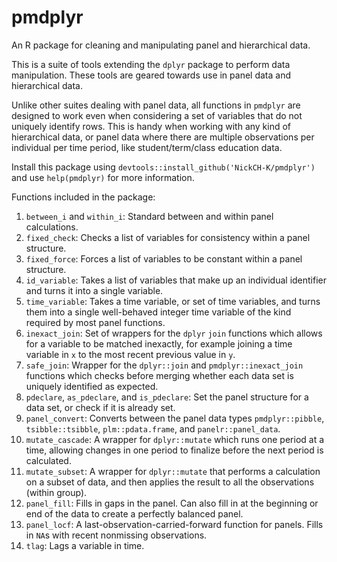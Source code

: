 # pmdplyr
An R package for cleaning and manipulating panel and hierarchical data.

This is a suite of tools extending the `dplyr` package to perform data manipulation. These tools are geared towards use in panel data and hierarchical data.

Unlike other suites dealing with panel data, all functions in `pmdplyr` are designed to work even when considering a set of variables that do not uniquely identify rows. This is handy when working with any kind of hierarchical data, or panel data where there are multiple observations per individual per time period, like student/term/class education data.

Install this package using `devtools::install_github('NickCH-K/pmdplyr')` and use `help(pmdplyr)` for more information.

Functions included in the package:

1. `between_i` and `within_i`: Standard between and within panel calculations.
2. `fixed_check`: Checks a list of variables for consistency within a panel structure.
3. `fixed_force`: Forces a list of variables to be constant within a panel structure.
4. `id_variable`: Takes a list of variables that make up an individual identifier and turns it into a single variable.
5. `time_variable`: Takes a time variable, or set of time variables, and turns them into a single well-behaved integer time variable of the kind required by most panel functions.
6. `inexact_join`: Set of wrappers for the `dplyr` `join` functions which allows for a variable to be matched inexactly, for example joining a time variable in `x` to the most recent previous value in `y`.
7. `safe_join`: Wrapper for the `dplyr::join` and `pmdplyr::inexact_join` functions which checks before merging whether each data set is uniquely identified as expected.
8. `pdeclare`, `as_pdeclare`, and `is_pdeclare`: Set the panel structure for a data set, or check if it is already set.
9. `panel_convert`: Converts between the panel data types `pmdplyr::pibble`, `tsibble::tsibble`, `plm::pdata.frame`, and `panelr::panel_data`.
10. `mutate_cascade`: A wrapper for `dplyr::mutate` which runs one period at a time, allowing changes in one period to finalize before the next period is calculated.
11. `mutate_subset`: A wrapper for `dplyr::mutate` that performs a calculation on a subset of data, and then applies the result to all the observations (within group).
12. `panel_fill`: Fills in gaps in the panel. Can also fill in at the beginning or end of the data to create a perfectly balanced panel.
13. `panel_locf`: A last-observation-carried-forward function for panels. Fills in `NA`s with recent nonmissing observations.
14. `tlag`: Lags a variable in time.
